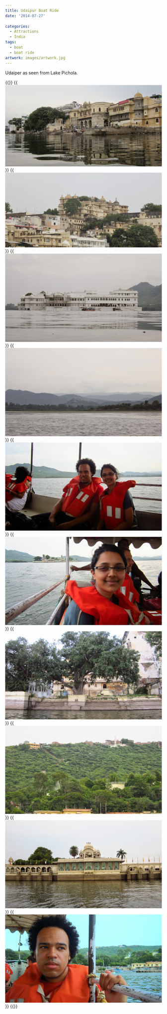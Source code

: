 ```yaml
---
title: Udaipur Boat Ride
date: '2014-07-27'

categories:
  - Attractions
  - India
tags:
  - boat
  - boat ride
artwork: images/artwork.jpg
---
```


Udaiper as seen from Lake Pichola.


{{<gallery>}}
  {{<img src="images/IMG_3988.jpg">}}
  {{<img src="images/IMG_3990.jpg" title="City Palace">}}
  {{<img src="images/IMG_3993.jpg" title="Taj Lake Palace">}}
  {{<img src="images/IMG_4000.jpg">}}
  {{<img src="images/IMG_4005.jpg">}}
  {{<img src="images/IMG_4025.jpg">}}
  {{<img src="images/IMG_4031.jpg">}}
  {{<img src="images/IMG_4024.jpg">}}
  {{<img src="images/IMG_4022.jpg" title="Jag Mandir">}}
  {{<img src="images/IMG_4027.jpg">}}
{{</gallery>}}
